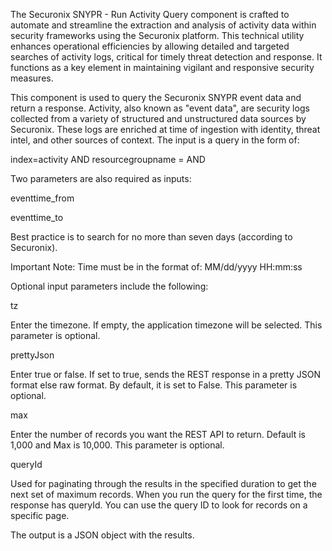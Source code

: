 The Securonix SNYPR - Run Activity Query component is crafted to automate and streamline the extraction and analysis of activity data within security frameworks using the Securonix platform. This technical utility enhances operational efficiencies by allowing detailed and targeted searches of activity logs, critical for timely threat detection and response. It functions as a key element in maintaining vigilant and responsive security measures.

This component is used to query the Securonix SNYPR event data and return a response. Activity, also known as "event data", are security logs collected from a variety of structured and unstructured data sources by Securonix. These logs are enriched at time of ingestion with identity, threat intel, and other sources of context. The input is a query in the form of:

 index=activity AND resourcegroupname = <datasourcename> AND <additional conditions>

Two parameters are also required as inputs: 

eventtime_from 

eventtime_to

Best practice is to search for no more than seven days (according to Securonix). 

Important Note: Time must be in the format of:  MM/dd/yyyy HH:mm:ss

Optional input parameters include the following:

tz

Enter the timezone. If empty, the application timezone will be selected. This parameter is optional.

prettyJson

Enter true or false. If set to true, sends the REST response in a pretty JSON format else raw format. By default, it is set to False. This parameter is optional.

max

Enter the number of records you want the REST API to return. Default is 1,000 and Max is 10,000. This parameter is optional.

queryId

Used for paginating through the results in the specified duration to get the next set of maximum records. When you run the query for the first time, the response has queryId. You can use the query ID to look for records on a specific page.

The output is a JSON object with the results.